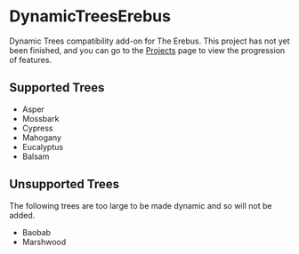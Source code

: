 # DynamicTreesErebus
Dynamic Trees compatibility add-on for The Erebus. This project has not yet been finished, and you can go to the [Projects](https://github.com/Harleyoc1/DynamicTreesErebus/projects) page to view the progression of features.

## Supported Trees
- Asper
- Mossbark
- Cypress
- Mahogany
- Eucalyptus
- Balsam

## Unsupported Trees
The following trees are too large to be made dynamic and so will not be added.

- Baobab
- Marshwood